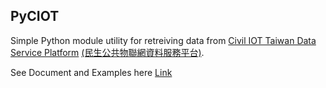 ## PyCIOT

Simple Python module utility for retreiving data from [Civil IOT Taiwan Data Service Platform](https://ci.taiwan.gov.tw/dsp/en/index.aspx) [(民生公共物聯網資料服務平台)](https://ci.taiwan.gov.tw/dsp/index.aspx).

See Document and Examples here [Link](https://learnciot.github.io/)
